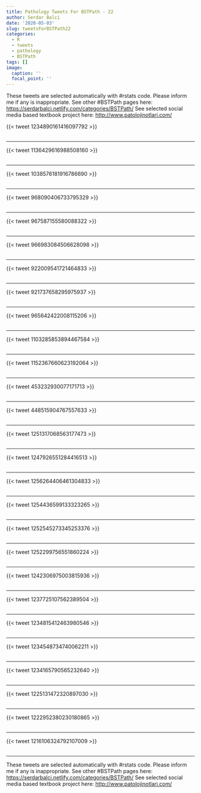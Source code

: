 ```yaml
---
title: Pathology Tweets For BSTPath - 22
author: Serdar Balci
date: '2020-05-03'
slug: tweetsForBSTPath22
categories:
  - R
  - tweets
  - pathology
  - BSTPath
tags: []
image:
  caption: ''
  focal_point: ''
---
```



These tweets are selected automatically with #rstats code. Please inform me if any is inappropriate.
See other #BSTPath pages here: https://serdarbalci.netlify.com/categories/BSTPath/ 
See selected social media based textbook project here: http://www.patolojinotlari.com/

{{< tweet 1234890161416097792 >}}
<br>
<br>
<hr>
{{< tweet 1136429616988508160 >}}
<br>
<br>
<hr>
{{< tweet 1038576181916786690 >}}
<br>
<br>
<hr>
{{< tweet 968090406733795329 >}}
<br>
<br>
<hr>
{{< tweet 967587155580088322 >}}
<br>
<br>
<hr>
{{< tweet 966983084506628098 >}}
<br>
<br>
<hr>
{{< tweet 922009541721464833 >}}
<br>
<br>
<hr>
{{< tweet 921737658295975937 >}}
<br>
<br>
<hr>
{{< tweet 965642422008115206 >}}
<br>
<br>
<hr>
{{< tweet 1103285853894467584 >}}
<br>
<br>
<hr>
{{< tweet 1152367660623192064 >}}
<br>
<br>
<hr>
{{< tweet 453232930077171713 >}}
<br>
<br>
<hr>
{{< tweet 448515904767557633 >}}
<br>
<br>
<hr>
{{< tweet 1251317068563177473 >}}
<br>
<br>
<hr>
{{< tweet 1247926551284416513 >}}
<br>
<br>
<hr>
{{< tweet 1256264406461304833 >}}
<br>
<br>
<hr>
{{< tweet 1254436599133323265 >}}
<br>
<br>
<hr>
{{< tweet 1252545273345253376 >}}
<br>
<br>
<hr>
{{< tweet 1252299756551860224 >}}
<br>
<br>
<hr>
{{< tweet 1242306975003815936 >}}
<br>
<br>
<hr>
{{< tweet 1237725107562389504 >}}
<br>
<br>
<hr>
{{< tweet 1234815412463980546 >}}
<br>
<br>
<hr>
{{< tweet 1234548734740062211 >}}
<br>
<br>
<hr>
{{< tweet 1234165790565232640 >}}
<br>
<br>
<hr>
{{< tweet 1225131472320897030 >}}
<br>
<br>
<hr>
{{< tweet 1222952380230180865 >}}
<br>
<br>
<hr>
{{< tweet 1216106324792107009 >}}
<br>
<br>
<hr>


These tweets are selected automatically with #rstats code. Please inform me if any is inappropriate.
See other #BSTPath pages here: https://serdarbalci.netlify.com/categories/BSTPath/ 
See selected social media based textbook project here: http://www.patolojinotlari.com/
